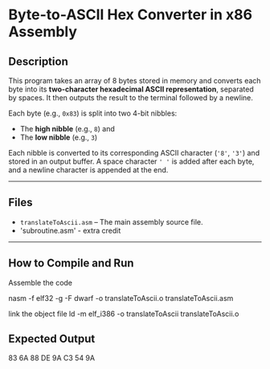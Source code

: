 # Byte-to-ASCII Hex Converter in x86 Assembly

## Description

This program takes an array of 8 bytes stored in memory and converts each byte into its **two-character hexadecimal ASCII representation**, separated by spaces. It then outputs the result to the terminal followed by a newline.

Each byte (e.g., `0x83`) is split into two 4-bit nibbles:
- The **high nibble** (e.g., `8`) and
- The **low nibble** (e.g., `3`)

Each nibble is converted to its corresponding ASCII character (`'8'`, `'3'`) and stored in an output buffer. A space character `' '` is added after each byte, and a newline character is appended at the end.

---

## Files

- `translateToAscii.asm` – The main assembly source file.
- 'subroutine.asm' - extra credit



---

## How to Compile and Run

 Assemble the code

nasm -f elf32 -g -F dwarf -o translateToAscii.o translateToAscii.asm

link the object file 
 ld -m elf_i386 -o translateToAscii translateToAscii.o


## Expected Output
83 6A 88 DE 9A C3 54 9A
